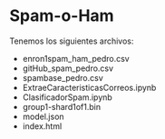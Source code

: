 # Spam-o-Ham
Tenemos los siguientes archivos:
- enron1spam_ham_pedro.csv
- gitHub_spam_pedro.csv
- spambase_pedro.csv
- ExtraeCaracteristicasCorreos.ipynb
- ClasificadorSpam.ipynb
- group1-shard1of1.bin
- model.json
- index.html
